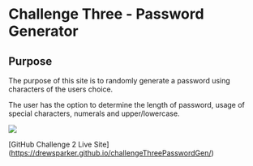 # Challenge Three - Password Generator 

## Purpose
The purpose of this site is to randomly generate a password using characters of the users choice.

The user has the option to determine the length of password, usage of special characters, numerals and upper/lowercase.

<image src=“assets/images/website.png” />

[GitHub Challenge 2 Live Site] 
(https://drewsparker.github.io/challengeThreePasswordGen/)